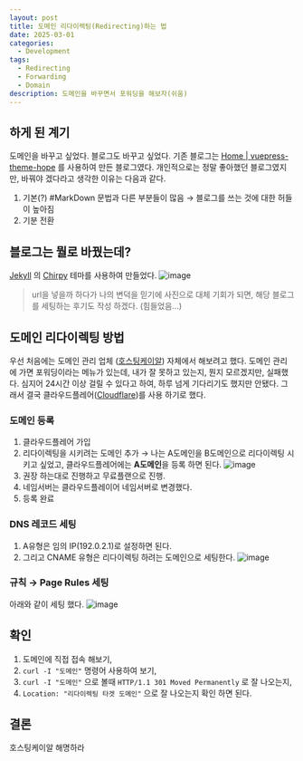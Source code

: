 ```yaml
---
layout: post
title: 도메인 리다이렉팅(Redirecting)하는 법
date: 2025-03-01
categories:
  - Development
tags:
  - Redirecting
  - Forwarding
  - Domain
description: 도메인을 바꾸면서 포워딩을 해보자(쉬움)
---
```


## 하게 된 계기
도메인을 바꾸고 싶었다.
블로그도 바꾸고 싶었다.
기존 블로그는 [Home | vuepress-theme-hope](https://theme-hope.vuejs.press) 를 사용하여 만든 블로그였다. 개인적으로는 정말 좋아했던 블로그였지만, 바꿔야 겠다라고 생각한 이유는 다음과 같다. 
1. 기본(?) #MarkDown 문법과 다른 부분들이 많음 → 블로그를 쓰는 것에 대한 허들이 높아짐
2. 기분 전환

## 블로그는 뭘로 바꿨는데?
[Jekyll](https://jekyllrb.com) 의 [Chirpy](https://chirpy.cotes.page) 테마를 사용하여 만들었다.
![image](./%E1%84%83%E1%85%A9%E1%84%86%E1%85%A6%E1%84%8B%E1%85%B5%E1%86%AB%20%E1%84%85%E1%85%B5%E1%84%83%E1%85%A1%E1%84%8B%E1%85%B5%E1%84%85%E1%85%A6%E1%86%A8%E1%84%90%E1%85%B5%E1%86%BCRedirecting%E1%84%92%E1%85%A1%E1%84%82%E1%85%B3%E1%86%AB%20%E1%84%87%E1%85%A5%E1%86%B8-%E1%84%89%E1%85%B1%E1%84%8B%E1%85%AE%E1%86%AB%E1%84%87%E1%85%A5%E1%84%8C%E1%85%A5%E1%86%AB_attachments/9D5142CD-D4B9-4BE9-AD4A-DB2855967EFE.png)
> url을 넣을까 하다가 나의 변덕을 믿기에 사진으로 대체
기회가 되면, 해당 블로그를 세팅하는 후기도 작성 하겠다. (힘들었음...)

## 도메인 리다이렉팅 방법
우선 처음에는 도메인 관리 업체 ([호스팅케이알](https://www.hosting.kr)) 자체에서 해보려고 했다. 
도메인 관리에 가면 포워딩이라는 메뉴가 있는데, 내가 잘 못하고 있는지, 뭔지 모르겠지만, 실패했다. 
심지어 24시간 이상 걸릴 수 있다고 하여, 하루 넘게 기다리기도 했지만 안됐다. 
그래서 결국 클라우드플레어([Cloudflare](https://www.cloudflare.com/ko-kr/))를 사용 하기로 했다.

### 도메인 등록
1. 클라우드플레어 가입
2. 리다이렉팅을 시키려는 도메인 추가 → 나는 A도메인을 B도메인으로 리다이렉팅 시키고 싶었고, 클라우드플레어에는 **A도메인**을 등록 하면 된다. 
	![image](./%E1%84%83%E1%85%A9%E1%84%86%E1%85%A6%E1%84%8B%E1%85%B5%E1%86%AB%20%E1%84%85%E1%85%B5%E1%84%83%E1%85%A1%E1%84%8B%E1%85%B5%E1%84%85%E1%85%A6%E1%86%A8%E1%84%90%E1%85%B5%E1%86%BCRedirecting%E1%84%92%E1%85%A1%E1%84%82%E1%85%B3%E1%86%AB%20%E1%84%87%E1%85%A5%E1%86%B8-%E1%84%89%E1%85%B1%E1%84%8B%E1%85%AE%E1%86%AB%E1%84%87%E1%85%A5%E1%84%8C%E1%85%A5%E1%86%AB_attachments/32EB8B89-C856-4378-B888-C5D31DF129B3.png)
3. 권장 하는대로 진행하고 무료플랜으로 진행.
4. 네임서버는 클라우드플레이어 네임서버로 변경했다.
5. 등록 완료

### DNS 레코드 세팅
1. A유형은 임의 IP(192.0.2.1)로 설정하면 된다.
2. 그리고 CNAME 유형은 리다이렉팅 하려는 도메인으로 세팅한다.
![image](./%E1%84%83%E1%85%A9%E1%84%86%E1%85%A6%E1%84%8B%E1%85%B5%E1%86%AB%20%E1%84%85%E1%85%B5%E1%84%83%E1%85%A1%E1%84%8B%E1%85%B5%E1%84%85%E1%85%A6%E1%86%A8%E1%84%90%E1%85%B5%E1%86%BCRedirecting%E1%84%92%E1%85%A1%E1%84%82%E1%85%B3%E1%86%AB%20%E1%84%87%E1%85%A5%E1%86%B8-%E1%84%89%E1%85%B1%E1%84%8B%E1%85%AE%E1%86%AB%E1%84%87%E1%85%A5%E1%84%8C%E1%85%A5%E1%86%AB_attachments/44DD6107-8956-442A-80BE-E3A3DCB1A633.png)

### 규칙 → Page Rules 세팅
아래와 같이 세팅 했다.
![image](./%E1%84%83%E1%85%A9%E1%84%86%E1%85%A6%E1%84%8B%E1%85%B5%E1%86%AB%20%E1%84%85%E1%85%B5%E1%84%83%E1%85%A1%E1%84%8B%E1%85%B5%E1%84%85%E1%85%A6%E1%86%A8%E1%84%90%E1%85%B5%E1%86%BCRedirecting%E1%84%92%E1%85%A1%E1%84%82%E1%85%B3%E1%86%AB%20%E1%84%87%E1%85%A5%E1%86%B8-%E1%84%89%E1%85%B1%E1%84%8B%E1%85%AE%E1%86%AB%E1%84%87%E1%85%A5%E1%84%8C%E1%85%A5%E1%86%AB_attachments/F7A7D632-51F8-4D3D-9356-E308467422E4.png)

## 확인
1. 도메인에 직접 접속 해보기,
2. `curl -I "도메인"` 명령어 사용하여 보기,
3. `curl -I "도메인"` 으로 볼때 `HTTP/1.1 301 Moved Permanently` 로 잘 나오는지,
4. `Location: "리다이렉팅 타겟 도메인"` 으로 잘 나오는지 확인 하면 된다.  

## 결론
호스팅케이알 해명하라